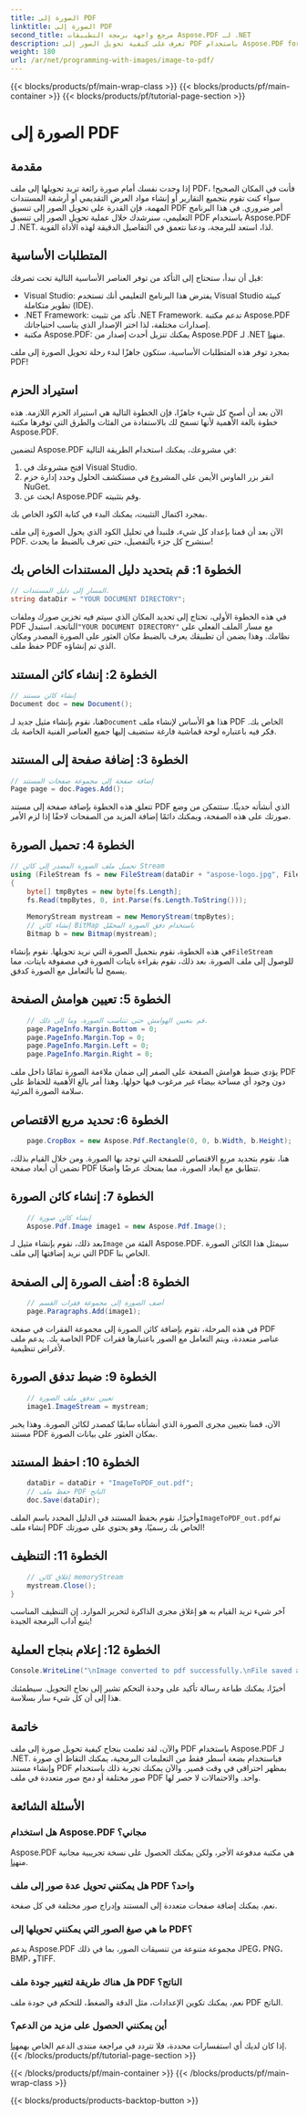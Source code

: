 ```yaml
---
title: الصورة إلى PDF
linktitle: الصورة إلى PDF
second_title: مرجع واجهة برمجة التطبيقات Aspose.PDF لـ .NET
description: تعرف على كيفية تحويل الصور إلى PDF باستخدام Aspose.PDF for .NET في هذا الدليل التفصيلي. مثالي للمطورين وعشاق التكنولوجيا.
weight: 180
url: /ar/net/programming-with-images/image-to-pdf/
---
```


{{< blocks/products/pf/main-wrap-class >}}
{{< blocks/products/pf/main-container >}}
{{< blocks/products/pf/tutorial-page-section >}}

# الصورة إلى PDF

## مقدمة

إذا وجدت نفسك أمام صورة رائعة تريد تحويلها إلى ملف PDF، فأنت في المكان الصحيح! سواء كنت تقوم بتجميع التقارير أو إنشاء مواد العرض التقديمي أو أرشفة المستندات المهمة، فإن القدرة على تحويل الصور إلى تنسيق PDF أمر ضروري. في هذا البرنامج التعليمي، سنرشدك خلال عملية تحويل الصور إلى تنسيق PDF باستخدام Aspose.PDF لـ .NET. لذا، استعد للبرمجة، ودعنا نتعمق في التفاصيل الدقيقة لهذه الأداة القوية.

## المتطلبات الأساسية

قبل أن نبدأ، ستحتاج إلى التأكد من توفر العناصر الأساسية التالية تحت تصرفك:

- Visual Studio: يفترض هذا البرنامج التعليمي أنك تستخدم Visual Studio كبيئة تطوير متكاملة (IDE).
- .NET Framework: تأكد من تثبيت .NET Framework. تدعم مكتبة Aspose.PDF إصدارات مختلفة، لذا اختر الإصدار الذي يناسب احتياجاتك.
-  مكتبة Aspose.PDF: يمكنك تنزيل أحدث إصدار من Aspose.PDF لـ .NET من[هنا](https://releases.aspose.com/pdf/net/).

بمجرد توفر هذه المتطلبات الأساسية، ستكون جاهزًا لبدء رحلة تحويل الصورة إلى ملف PDF!

## استيراد الحزم

الآن بعد أن أصبح كل شيء جاهزًا، فإن الخطوة التالية هي استيراد الحزم اللازمة. هذه خطوة بالغة الأهمية لأنها تسمح لك بالاستفادة من الفئات والطرق التي توفرها مكتبة Aspose.PDF.

لتضمين Aspose.PDF في مشروعك، يمكنك استخدام الطريقة التالية:

1. افتح مشروعك في Visual Studio. 
2. انقر بزر الماوس الأيمن على المشروع في مستكشف الحلول وحدد إدارة حزم NuGet. 
3. ابحث عن Aspose.PDF وقم بتثبيته.

بمجرد اكتمال التثبيت، يمكنك البدء في كتابة الكود الخاص بك.

الآن بعد أن قمنا بإعداد كل شيء، فلنبدأ في تحليل الكود الذي يحول الصورة إلى ملف PDF. سنشرح كل جزء بالتفصيل، حتى تعرف بالضبط ما يحدث!

## الخطوة 1: قم بتحديد دليل المستندات الخاص بك

```csharp
// المسار إلى دليل المستندات.
string dataDir = "YOUR DOCUMENT DIRECTORY";
```

 في هذه الخطوة الأولى، تحتاج إلى تحديد المكان الذي سيتم فيه تخزين صورك وملفات PDF الناتجة. استبدل`"YOUR DOCUMENT DIRECTORY"` مع مسار الملف الفعلي على نظامك. وهذا يضمن أن تطبيقك يعرف بالضبط مكان العثور على الصورة المصدر ومكان حفظ ملف PDF الذي تم إنشاؤه.

## الخطوة 2: إنشاء كائن المستند

```csharp
// إنشاء كائن مستند
Document doc = new Document();
```

 هنا، نقوم بإنشاء مثيل جديد لـ`Document` هذا هو الأساس لإنشاء ملف PDF الخاص بك. فكر فيه باعتباره لوحة قماشية فارغة ستضيف إليها جميع العناصر الفنية الخاصة بك.

## الخطوة 3: إضافة صفحة إلى المستند

```csharp
// إضافة صفحة إلى مجموعة صفحات المستند
Page page = doc.Pages.Add();
```

تتعلق هذه الخطوة بإضافة صفحة إلى مستند PDF الذي أنشأته حديثًا. ستتمكن من وضع صورتك على هذه الصفحة، ويمكنك دائمًا إضافة المزيد من الصفحات لاحقًا إذا لزم الأمر.

## الخطوة 4: تحميل الصورة

```csharp
// تحميل ملف الصورة المصدر إلى كائن Stream
using (FileStream fs = new FileStream(dataDir + "aspose-logo.jpg", FileMode.Open, FileAccess.Read))
{
    byte[] tmpBytes = new byte[fs.Length];
    fs.Read(tmpBytes, 0, int.Parse(fs.Length.ToString()));
    
    MemoryStream mystream = new MemoryStream(tmpBytes);
    // إنشاء كائن BitMap باستخدام دفق الصورة المحمّل
    Bitmap b = new Bitmap(mystream);
```

في هذه الخطوة، نقوم بتحميل الصورة التي نريد تحويلها. نقوم بإنشاء`FileStream` للوصول إلى ملف الصورة. بعد ذلك، نقوم بقراءة بايتات الصورة في مصفوفة بايتات، مما يسمح لنا بالتعامل مع الصورة كدفق. 

## الخطوة 5: تعيين هوامش الصفحة

```csharp
    // قم بتعيين الهوامش حتى تتناسب الصورة، وما إلى ذلك.
    page.PageInfo.Margin.Bottom = 0;
    page.PageInfo.Margin.Top = 0;
    page.PageInfo.Margin.Left = 0;
    page.PageInfo.Margin.Right = 0;
```

يؤدي ضبط هوامش الصفحة على الصفر إلى ضمان ملاءمة الصورة تمامًا داخل ملف PDF دون وجود أي مساحة بيضاء غير مرغوب فيها حولها. وهذا أمر بالغ الأهمية للحفاظ على سلامة الصورة المرئية.

## الخطوة 6: تحديد مربع الاقتصاص

```csharp
    page.CropBox = new Aspose.Pdf.Rectangle(0, 0, b.Width, b.Height);
```

هنا، نقوم بتحديد مربع الاقتصاص للصفحة التي توجد بها الصورة. ومن خلال القيام بذلك، نضمن أن أبعاد صفحة PDF تتطابق مع أبعاد الصورة، مما يمنحك عرضًا واضحًا.

## الخطوة 7: إنشاء كائن الصورة

```csharp
    // إنشاء كائن صورة
    Aspose.Pdf.Image image1 = new Aspose.Pdf.Image();
```

 بعد ذلك، نقوم بإنشاء مثيل لـ`Image` الفئة من Aspose.PDF. سيمثل هذا الكائن الصورة التي نريد إضافتها إلى ملف PDF الخاص بنا.

## الخطوة 8: أضف الصورة إلى الصفحة

```csharp
    // أضف الصورة إلى مجموعة فقرات القسم
    page.Paragraphs.Add(image1);
```

في هذه المرحلة، تقوم بإضافة كائن الصورة إلى مجموعة الفقرات في صفحة PDF الخاصة بك. يدعم ملف PDF عناصر متعددة، ويتم التعامل مع الصور باعتبارها فقرات لأغراض تنظيمية.

## الخطوة 9: ضبط تدفق الصورة

```csharp
    // تعيين تدفق ملف الصورة
    image1.ImageStream = mystream;
```

الآن، قمنا بتعيين مجرى الصورة الذي أنشأناه سابقًا كمصدر لكائن الصورة. وهذا يخبر مستند PDF بمكان العثور على بيانات الصورة.

## الخطوة 10: احفظ المستند

```csharp
    dataDir = dataDir + "ImageToPDF_out.pdf";
    // حفظ ملف PDF الناتج
    doc.Save(dataDir);
```

 وأخيرًا، نقوم بحفظ المستند في الدليل المحدد باسم الملف`ImageToPDF_out.pdf`تم إنشاء ملف PDF الخاص بك رسميًا، وهو يحتوي على صورتك!

## الخطوة 11: التنظيف

```csharp
    // إغلاق كائن memoryStream
    mystream.Close();
}
```

آخر شيء تريد القيام به هو إغلاق مجرى الذاكرة لتحرير الموارد. إن التنظيف المناسب يتبع آداب البرمجة الجيدة!

## الخطوة 12: إعلام بنجاح العملية

```csharp
Console.WriteLine("\nImage converted to pdf successfully.\nFile saved at " + dataDir);
```

أخيرًا، يمكنك طباعة رسالة تأكيد على وحدة التحكم تشير إلى نجاح التحويل. سيطمئنك هذا إلى أن كل شيء سار بسلاسة.

## خاتمة

والآن، لقد تعلمت بنجاح كيفية تحويل صورة إلى ملف PDF باستخدام Aspose.PDF لـ .NET. فباستخدام بضعة أسطر فقط من التعليمات البرمجية، يمكنك التقاط أي صورة وإنشاء مستند PDF بمظهر احترافي في وقت قصير. والآن يمكنك تجربة ذلك باستخدام صور مختلفة أو دمج صور متعددة في ملف PDF واحد. والاحتمالات لا حصر لها.

## الأسئلة الشائعة

### هل استخدام Aspose.PDF مجاني؟
 Aspose.PDF هي مكتبة مدفوعة الأجر، ولكن يمكنك الحصول على نسخة تجريبية مجانية من[هنا](https://releases.aspose.com/).

### هل يمكنني تحويل عدة صور إلى ملف PDF واحد؟
نعم، يمكنك إضافة صفحات متعددة إلى المستند وإدراج صور مختلفة في كل صفحة.

### ما هي صيغ الصور التي يمكنني تحويلها إلى PDF؟
يدعم Aspose.PDF مجموعة متنوعة من تنسيقات الصور، بما في ذلك JPEG، PNG، BMP، وTIFF.

### هل هناك طريقة لتغيير جودة ملف PDF الناتج؟
نعم، يمكنك تكوين الإعدادات، مثل الدقة والضغط، للتحكم في جودة ملف PDF الناتج.

### أين يمكنني الحصول على مزيد من الدعم؟
 إذا كان لديك أي استفسارات محددة، فلا تتردد في مراجعة منتدى الدعم الخاص بهم[هنا](https://forum.aspose.com/c/pdf/10).
{{< /blocks/products/pf/tutorial-page-section >}}

{{< /blocks/products/pf/main-container >}}
{{< /blocks/products/pf/main-wrap-class >}}

{{< blocks/products/products-backtop-button >}}
